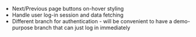 - Next/Previous page buttons on-hover styling
- Handle user log-in session and data fetching
- Different branch for authentication - will be convenient to have a demo-purpose branch that can just log in immediately
